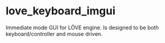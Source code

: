 # love_keyboard_imgui
Immediate mode GUI for LÖVE engine. Is designed to be both keyboard/controller and mouse driven.
